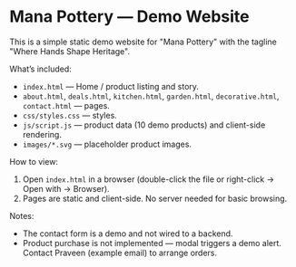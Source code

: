 # Mana Pottery — Demo Website

This is a simple static demo website for "Mana Pottery" with the tagline "Where Hands Shape Heritage".

What’s included:
- `index.html` — Home / product listing and story.
- `about.html`, `deals.html`, `kitchen.html`, `garden.html`, `decorative.html`, `contact.html` — pages.
- `css/styles.css` — styles.
- `js/script.js` — product data (10 demo products) and client-side rendering.
- `images/*.svg` — placeholder product images.

How to view:
1. Open `index.html` in a browser (double-click the file or right-click -> Open with -> Browser).
2. Pages are static and client-side. No server needed for basic browsing.

Notes:
- The contact form is a demo and not wired to a backend.
- Product purchase is not implemented — modal triggers a demo alert. Contact Praveen (example email) to arrange orders.
